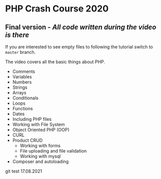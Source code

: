 # PHP Crash Course 2020

## Final version - *All code written during the video is there*

If you are interested to see empty files to following the tutorial switch to `master` branch. 

The video covers all the basic things about PHP. 

 - Comments
 - Variables
 - Numbers
 - Strings
 - Arrays
 - Conditionals
 - Loops
 - Functions
 - Dates
 - Including PHP files
 - Working with File System
 - Object Oriented PHP (OOP)
 - CURL
 - Product CRUD
    - Working with forms
    - File uploading and file validation
    - Working with mysql
 - Composer and autoloading

git test 17.08.2021
